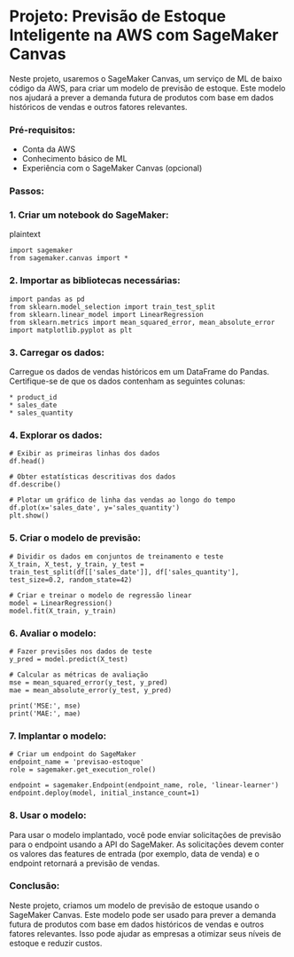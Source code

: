 # **Projeto: Previsão de Estoque Inteligente na AWS com SageMaker Canvas**



Neste projeto, usaremos o SageMaker Canvas, um serviço de ML de baixo código da AWS, para criar um modelo de previsão de estoque. Este modelo nos ajudará a prever a demanda futura de produtos com base em dados históricos de vendas e outros fatores relevantes.



### **Pré-requisitos:**

- Conta da AWS
- Conhecimento básico de ML
- Experiência com o SageMaker Canvas (opcional)



### **Passos:**



### **1. Criar um notebook do SageMaker:**

plaintext



```plaintext
import sagemaker
from sagemaker.canvas import *
```



### **2. Importar as bibliotecas necessárias:**





```plaintext
import pandas as pd
from sklearn.model_selection import train_test_split
from sklearn.linear_model import LinearRegression
from sklearn.metrics import mean_squared_error, mean_absolute_error
import matplotlib.pyplot as plt
```



### **3. Carregar os dados:**

Carregue os dados de vendas históricos em um DataFrame do Pandas. Certifique-se de que os dados contenham as seguintes colunas:



```plaintext
* product_id
* sales_date
* sales_quantity
```



### **4. Explorar os dados:**



```plaintext
# Exibir as primeiras linhas dos dados
df.head()

# Obter estatísticas descritivas dos dados
df.describe()

# Plotar um gráfico de linha das vendas ao longo do tempo
df.plot(x='sales_date', y='sales_quantity')
plt.show()
```



### **5. Criar o modelo de previsão:**



```plaintext
# Dividir os dados em conjuntos de treinamento e teste
X_train, X_test, y_train, y_test = train_test_split(df[['sales_date']], df['sales_quantity'], test_size=0.2, random_state=42)

# Criar e treinar o modelo de regressão linear
model = LinearRegression()
model.fit(X_train, y_train)
```



### **6. Avaliar o modelo:**



```plaintext
# Fazer previsões nos dados de teste
y_pred = model.predict(X_test)

# Calcular as métricas de avaliação
mse = mean_squared_error(y_test, y_pred)
mae = mean_absolute_error(y_test, y_pred)

print('MSE:', mse)
print('MAE:', mae)
```



### **7. Implantar o modelo:**



```plaintext
# Criar um endpoint do SageMaker
endpoint_name = 'previsao-estoque'
role = sagemaker.get_execution_role()

endpoint = sagemaker.Endpoint(endpoint_name, role, 'linear-learner')
endpoint.deploy(model, initial_instance_count=1)
```



### **8. Usar o modelo:**

Para usar o modelo implantado, você pode enviar solicitações de previsão para o endpoint usando a API do SageMaker. As solicitações devem conter os valores das features de entrada (por exemplo, data de venda) e o endpoint retornará a previsão de vendas.



### **Conclusão:**

Neste projeto, criamos um modelo de previsão de estoque usando o SageMaker Canvas. Este modelo pode ser usado para prever a demanda futura de produtos com base em dados históricos de vendas e outros fatores relevantes. Isso pode ajudar as empresas a otimizar seus níveis de estoque e reduzir custos.
